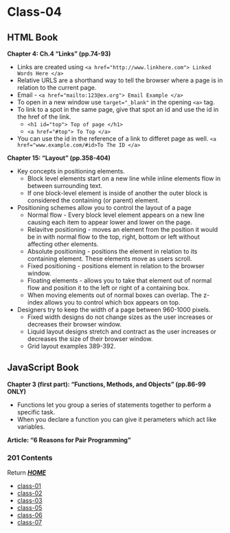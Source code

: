 # Class-04

## HTML Book

**Chapter 4: Ch.4 “Links” (pp.74-93)**   
* Links are created using   `<a href="http://www.linkhere.com"> Linked Words Here </a>`
* Relative URLS are a shorthand way to tell the browser where a page is in relation to the current page. 
* Email - `<a href="mailto:123@ex.org"> Email Example </a>`
* To open in a new window use `target="_blank"` in the opening `<a>` tag.
* To link to a spot in the same page, give that spot an id and use the id in the href of the link. 
  * `<h1 id="top"> Top of page </h1>`
  * `<a href="#top"> To Top </a>`
* You can use the id in the reference of a link to differet page as well. `<a href="www.example.com/#id>To The ID </a>`

**Chapter 15: “Layout” (pp.358-404)**

* Key concepts in positioning elements.
  * Block level elements start on a new line while inline elements flow in between surrounding text.
  * If one block-level element is inside of another the outer block is considered the containing (or parent) element.
* Positioning schemes allow you to control the layout of a page
  * Normal flow - Every block level element appears on a new line causing each item to appear lower and lower on the page.
  * Relavitve positioning - moves an element from the position it would be in with normal flow to the top, right, bottom or left without affecting other elements.
  * Absolute positioning - positions the element in relation to its containing element. These elements move as users scroll.
  * Fixed positioning - positions element in relation to the browser window. 
  * Floating elements - allows you to take that element out of normal flow and position it to the left or right of a containing box. 
  * When moving elements out of normal boxes can overlap. The z-index allows you to control which box appears on top. 
* Designers try to keep the width of a page between 960-1000 pixels.
  * Fixed width designs do not change sizes as the user increases or decreases their browser window. 
  * Liquid layout designs stretch and contract as the user increases or decreases the size of their browser window.
  * Grid layout examples 389-392.  

## JavaScript Book

**Chapter 3 (first part): “Functions, Methods, and Objects” (pp.86-99 ONLY)**

* Functions let you group a series of statements together to perform a specific task. 
* When you declare a function you can give it perameters which act like variables. 

**Article: “6 Reasons for Pair Programming”**




### **201 Contents**
Return [**_HOME_**](https://DustinHall.github.io/reading-notes)
* [class-01](https://dustinhall.github.io/reading-notes/class-01)
* [class-02](http://dustinhall.github.io/reading-notes/class-02)
* [class-03](http://dustinhall.github.io/reading-notes/class-03)
* [class-05](http://dustinhall.github.io/reading-notes/class-05)
* [class-06](http://dustinhall.github.io/reading-notes/class-06)
* [class-07](http://dustinhall.github.io/reading-notes/class-07)